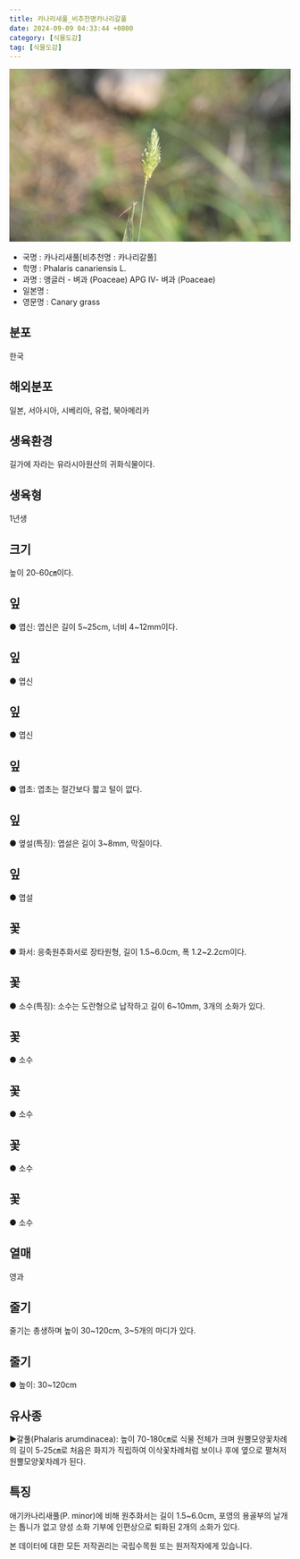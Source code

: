 ```yaml
---
title: 카나리새풀_비추천명카나리갈풀
date: 2024-09-09 04:33:44 +0800
category: [식물도감]
tag: [식물도감]
---
```




![카나리새풀[비추천명 : 카나리갈풀]](/assets/img/fileUpload/plants/basic/Gramineae/Phalaris/432/432_20160726155303382files_th2.jpg)
- 국명 : 카나리새풀[비추천명 : 카나리갈풀]
- 학명 : Phalaris canariensis L.
- 과명 : 앵글러 - 벼과 (Poaceae) APG Ⅳ- 벼과 (Poaceae)
- 일본명 : 
- 영문명 : Canary grass


## 분포
한국
## 해외분포
일본, 서아시아, 시베리아, 유럽, 북아메리카
## 생육환경
길가에 자라는 유라시아원산의 귀화식물이다.
## 생육형
1년생
## 크기
높이 20-60㎝이다.
## 잎
● 엽신: 엽신은 길이 5~25cm, 너비 4~12mm이다.
## 잎
● 엽신
## 잎
● 엽신
## 잎
● 엽초: 엽초는 절간보다 짧고 털이 없다.
## 잎
● 옆설(특징): 엽설은 길이 3~8mm, 막질이다.
## 잎
● 엽설
## 꽃
● 화서: 응축원추화서로 장타원형, 길이 1.5~6.0cm, 폭 1.2~2.2cm이다.
## 꽃
● 소수(특징): 소수는 도란형으로 납작하고 길이 6~10mm, 3개의 소화가 있다. 
## 꽃
● 소수
## 꽃
● 소수
## 꽃
● 소수
## 꽃
● 소수
## 열매
영과
## 줄기
줄기는 총생하며 높이 30~120cm, 3~5개의 마디가 있다.
## 줄기
● 높이: 30~120cm
## 유사종
▶갈풀(Phalaris arumdinacea): 높이 70-180㎝로 식물 전체가 크며 원뿔모양꽃차례의 길이 5-25㎝로 처음은 화지가 직립하여 이삭꽃차례처럼 보이나 후에 옆으로 펼쳐저 원뿔모양꽃차례가 된다.
## 특징
애기카나리새풀(P. minor)에 비해 원추화서는 길이 1.5~6.0cm, 포영의 용골부의 날개는 톱니가 없고 양성 소화 기부에 인편상으로 퇴화된 2개의 소화가 있다.






본 데이터에 대한 모든 저작권리는 국립수목원 또는 원저작자에게 있습니다.
